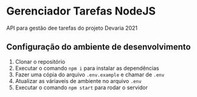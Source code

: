 # Gerenciador Tarefas NodeJS

API para gestão dee tarefas do projeto Devaria 2021

## Configuração do ambiente de desenvolvimento

1. Clonar o repositório
1. Executar o comando `npm i` para instalar as dependências
1. Fazer uma cópia do arquivo `.env.example` e chamar de `.env`
1. Atualizar as váriaveis de ambiente no arquivo `.env`
1. Executar o comando `npm start` para rodar o servidor

##
